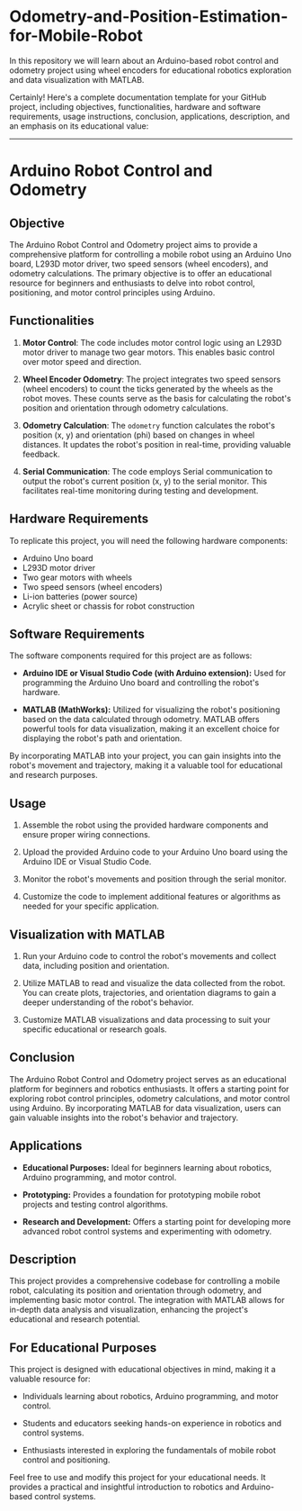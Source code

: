 # Odometry-and-Position-Estimation-for-Mobile-Robot
In this repository we will learn about an Arduino-based robot control and odometry project using wheel encoders for educational robotics exploration and data visualization with MATLAB.

Certainly! Here's a complete documentation template for your GitHub project, including objectives, functionalities, hardware and software requirements, usage instructions, conclusion, applications, description, and an emphasis on its educational value:

---

# Arduino Robot Control and Odometry

## Objective

The Arduino Robot Control and Odometry project aims to provide a comprehensive platform for controlling a mobile robot using an Arduino Uno board, L293D motor driver, two speed sensors (wheel encoders), and odometry calculations. The primary objective is to offer an educational resource for beginners and enthusiasts to delve into robot control, positioning, and motor control principles using Arduino.

## Functionalities

1. **Motor Control**: The code includes motor control logic using an L293D motor driver to manage two gear motors. This enables basic control over motor speed and direction.

2. **Wheel Encoder Odometry**: The project integrates two speed sensors (wheel encoders) to count the ticks generated by the wheels as the robot moves. These counts serve as the basis for calculating the robot's position and orientation through odometry calculations.

3. **Odometry Calculation**: The `odometry` function calculates the robot's position (x, y) and orientation (phi) based on changes in wheel distances. It updates the robot's position in real-time, providing valuable feedback.

4. **Serial Communication**: The code employs Serial communication to output the robot's current position (x, y) to the serial monitor. This facilitates real-time monitoring during testing and development.

## Hardware Requirements

To replicate this project, you will need the following hardware components:

- Arduino Uno board
- L293D motor driver
- Two gear motors with wheels
- Two speed sensors (wheel encoders)
- Li-ion batteries (power source)
- Acrylic sheet or chassis for robot construction

## Software Requirements

The software components required for this project are as follows:

- **Arduino IDE or Visual Studio Code (with Arduino extension):** Used for programming the Arduino Uno board and controlling the robot's hardware.

- **MATLAB (MathWorks):** Utilized for visualizing the robot's positioning based on the data calculated through odometry. MATLAB offers powerful tools for data visualization, making it an excellent choice for displaying the robot's path and orientation.

By incorporating MATLAB into your project, you can gain insights into the robot's movement and trajectory, making it a valuable tool for educational and research purposes.

## Usage

1. Assemble the robot using the provided hardware components and ensure proper wiring connections.

2. Upload the provided Arduino code to your Arduino Uno board using the Arduino IDE or Visual Studio Code.

3. Monitor the robot's movements and position through the serial monitor.

4. Customize the code to implement additional features or algorithms as needed for your specific application.

## Visualization with MATLAB

1. Run your Arduino code to control the robot's movements and collect data, including position and orientation.

2. Utilize MATLAB to read and visualize the data collected from the robot. You can create plots, trajectories, and orientation diagrams to gain a deeper understanding of the robot's behavior.

3. Customize MATLAB visualizations and data processing to suit your specific educational or research goals.

## Conclusion

The Arduino Robot Control and Odometry project serves as an educational platform for beginners and robotics enthusiasts. It offers a starting point for exploring robot control principles, odometry calculations, and motor control using Arduino. By incorporating MATLAB for data visualization, users can gain valuable insights into the robot's behavior and trajectory.

## Applications

- **Educational Purposes:** Ideal for beginners learning about robotics, Arduino programming, and motor control.

- **Prototyping:** Provides a foundation for prototyping mobile robot projects and testing control algorithms.

- **Research and Development:** Offers a starting point for developing more advanced robot control systems and experimenting with odometry.

## Description

This project provides a comprehensive codebase for controlling a mobile robot, calculating its position and orientation through odometry, and implementing basic motor control. The integration with MATLAB allows for in-depth data analysis and visualization, enhancing the project's educational and research potential.

## For Educational Purposes

This project is designed with educational objectives in mind, making it a valuable resource for:

- Individuals learning about robotics, Arduino programming, and motor control.

- Students and educators seeking hands-on experience in robotics and control systems.

- Enthusiasts interested in exploring the fundamentals of mobile robot control and positioning.

Feel free to use and modify this project for your educational needs. It provides a practical and insightful introduction to robotics and Arduino-based control systems.

